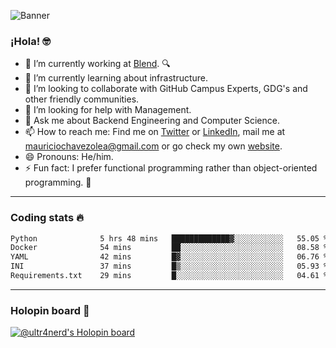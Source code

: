 ![Banner](banner.gif)
### ¡Hola! 🤓

- 🔭 I’m currently working at [Blend](https://blend.com/). 🔍
- 🌱 I’m currently learning about infrastructure.
- 👯 I’m looking to collaborate with GitHub Campus Experts, GDG's and other friendly communities.
- 🤔 I’m looking for help with Management.
- 💬 Ask me about Backend Engineering and Computer Science.
- 📫 How to reach me: Find me on [Twitter](https://twitter.com/ultr4nerd) or [LinkedIn](https://www.linkedin.com/in/ultr4nerd), mail me at [mauriciochavezolea@gmail.com](mailto:mauriciochavezolea@gmail.com) or go check my own [website](https://mauriciochavez.dev).
- 😄 Pronouns: He/him. 
- ⚡ Fun fact: I prefer functional programming rather than object-oriented programming. 🤭
---

### Coding stats 🔥

<!--START_SECTION:waka-->

```txt
Python              5 hrs 48 mins   █████████████▓░░░░░░░░░░░   55.05 %
Docker              54 mins         ██░░░░░░░░░░░░░░░░░░░░░░░   08.58 %
YAML                42 mins         █▓░░░░░░░░░░░░░░░░░░░░░░░   06.76 %
INI                 37 mins         █▒░░░░░░░░░░░░░░░░░░░░░░░   05.93 %
Requirements.txt    29 mins         █░░░░░░░░░░░░░░░░░░░░░░░░   04.61 %
```

<!--END_SECTION:waka-->

---

### Holopin board 🦖

[![@ultr4nerd's Holopin board](https://holopin.me/ultr4nerd)](https://holopin.io/@ultr4nerd)
